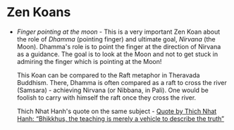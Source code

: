 # Zen Koans

- _Finger pointing at the moon_ - This is a very important Zen Koan about the
  role of _Dhamma_ (pointing finger) and ultimate goal, _Nirvana_ (the Moon).
  Dhamma's role is to point the finger at the direction of Nirvana as a
  guidance. The goal is to look at the Moon and not to get stuck in admiring the
  finger which is pointing at the Moon!
  
  This Koan can be compared to the Raft metaphor in Theravada Buddhism. There,
  Dhamma is often compared as a raft to cross the river (Samsara) - achieving
  Nirvana (or Nibbana, in Pali). One would be foolish to carry with himself the
  raft once they cross the river.
  
  Thich Nhat Hanh's quote on the same subject - [Quote by Thich Nhat Hanh: “Bhikkhus, the teaching is merely a vehicle to describe the truth”](https://www.goodreads.com/quotes/843488-bhikkhus-the-teaching-is-merely-a-vehicle-to-describe-the)

